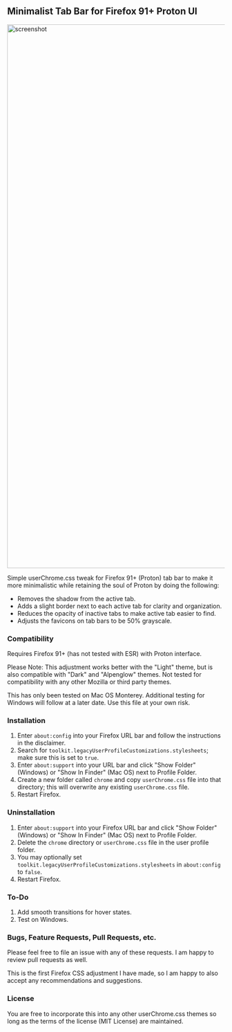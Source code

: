 ## Minimalist Tab Bar for Firefox 91+ Proton UI

<img width="1256" alt="screenshot" src="https://user-images.githubusercontent.com/532904/139001554-10f903f9-d2be-409d-9c4e-8cd2f2ee2297.png">

Simple userChrome.css tweak for Firefox 91+ (Proton) tab bar to make it more minimalistic while retaining the soul of Proton by doing the following:

 * Removes the shadow from the active tab.
 * Adds a slight border next to each active tab for clarity and organization.
 * Reduces the opacity of inactive tabs to make active tab easier to find.
 * Adjusts the favicons on tab bars to be 50% grayscale.

### Compatibility

Requires Firefox 91+ (has not tested with ESR) with Proton interface.

Please Note: This adjustment works better with the "Light" theme, but is also compatible with "Dark" and "Alpenglow" themes. Not tested for compatibility with any other Mozilla or third party themes.

This has only been tested on Mac OS Monterey. Additional testing for Windows will follow at a later date. Use this file at your own risk.

### Installation
1. Enter `about:config` into your Firefox URL bar and follow the instructions in the disclaimer.
2. Search for `toolkit.legacyUserProfileCustomizations.stylesheets`; make sure this is set to `true`.
3. Enter `about:support` into your URL bar and click "Show Folder" (Windows) or "Show In Finder" (Mac OS) next to Profile Folder.
4. Create a new folder called `chrome` and copy `userChrome.css` file into that directory; this will overwrite any existing `userChrome.css` file.
5. Restart Firefox.

### Uninstallation
1. Enter `about:support` into your Firefox URL bar and click "Show Folder" (Windows) or "Show In Finder" (Mac OS) next to Profile Folder.
2. Delete the `chrome` directory or `userChrome.css` file in the user profile folder.
3. You may optionally set `toolkit.legacyUserProfileCustomizations.stylesheets` in `about:config` to `false`.
4. Restart Firefox.

### To-Do

1. Add smooth transitions for hover states.
2. Test on Windows.

### Bugs, Feature Requests, Pull Requests, etc.

Please feel free to file an issue with any of these requests. I am happy to review pull requests as well.

This is the first Firefox CSS adjustment I have made, so I am happy to also accept any recommendations and suggestions.

### License

You are free to incorporate this into any other userChrome.css themes so long as the terms of the license (MIT License) are maintained.
